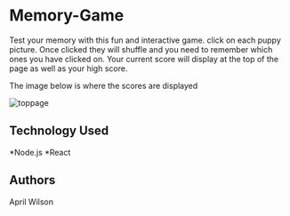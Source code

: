 # Memory-Game
Test your memory with this fun and interactive game. click on each puppy picture. Once clicked they will shuffle and you need to remember which ones you have clicked on. Your current score will display at the top of the page as well as your high score.


The image below is where the scores are displayed

![toppage](https://user-images.githubusercontent.com/30710000/41444359-eb1cf18e-6fff-11e8-944d-a05b378816cf.jpg)

##  Technology Used
  *Node.js
  *React
  
##  Authors
  April Wilson
  
